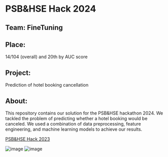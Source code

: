 # PSB&HSE Hack 2024
## Team: FineTuning

## Place: 
14/104 (overall) and 20th by AUC score

## Project: 
Prediction of hotel booking cancellation

## About:

This repository contains our solution for the PSB&HSE hackathon 2024. We tackled the problem of predicting whether a hotel booking would be canceled. We used a combination of data preprocessing, feature engineering, and machine learning models to achieve our results.
 
[PSB&HSE Hack 2023](https://ai.hse.ru/hacks/psb24)
 
![image](https://github.com/user-attachments/assets/e8a62ee7-07fb-42d4-9a0f-8227c7423fdd) ![image](https://github.com/user-attachments/assets/2f713a32-d390-49d4-8773-ad6343016c06)
